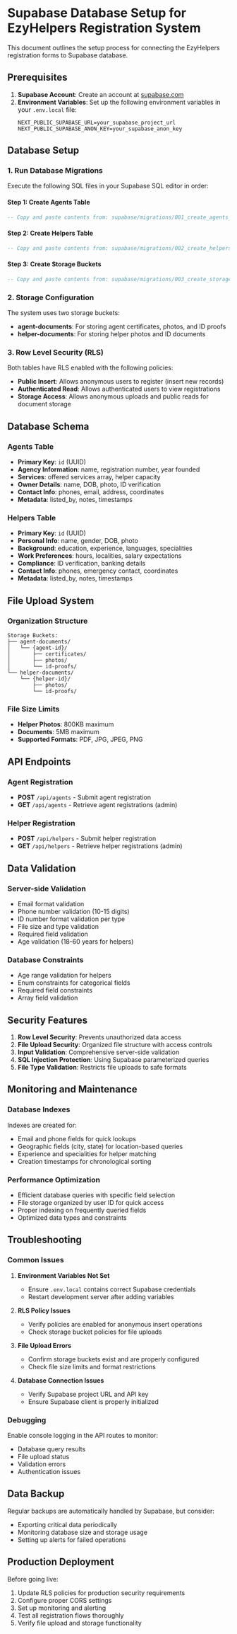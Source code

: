 # Supabase Database Setup for EzyHelpers Registration System

This document outlines the setup process for connecting the EzyHelpers registration forms to Supabase database.

## Prerequisites

1. **Supabase Account**: Create an account at [supabase.com](https://supabase.com)
2. **Environment Variables**: Set up the following environment variables in your `.env.local` file:
   ```
   NEXT_PUBLIC_SUPABASE_URL=your_supabase_project_url
   NEXT_PUBLIC_SUPABASE_ANON_KEY=your_supabase_anon_key
   ```

## Database Setup

### 1. Run Database Migrations

Execute the following SQL files in your Supabase SQL editor in order:

#### Step 1: Create Agents Table
```sql
-- Copy and paste contents from: supabase/migrations/001_create_agents_table.sql
```

#### Step 2: Create Helpers Table
```sql
-- Copy and paste contents from: supabase/migrations/002_create_helpers_table.sql
```

#### Step 3: Create Storage Buckets
```sql
-- Copy and paste contents from: supabase/migrations/003_create_storage_buckets.sql
```

### 2. Storage Configuration

The system uses two storage buckets:
- **agent-documents**: For storing agent certificates, photos, and ID proofs
- **helper-documents**: For storing helper photos and ID documents

### 3. Row Level Security (RLS)

Both tables have RLS enabled with the following policies:
- **Public Insert**: Allows anonymous users to register (insert new records)
- **Authenticated Read**: Allows authenticated users to view registrations
- **Storage Access**: Allows anonymous uploads and public reads for document storage

## Database Schema

### Agents Table
- **Primary Key**: `id` (UUID)
- **Agency Information**: name, registration number, year founded
- **Services**: offered services array, helper capacity
- **Owner Details**: name, DOB, photo, ID verification
- **Contact Info**: phones, email, address, coordinates
- **Metadata**: listed_by, notes, timestamps

### Helpers Table
- **Primary Key**: `id` (UUID)
- **Personal Info**: name, gender, DOB, photo
- **Background**: education, experience, languages, specialities
- **Work Preferences**: hours, localities, salary expectations
- **Compliance**: ID verification, banking details
- **Contact Info**: phones, emergency contact, coordinates
- **Metadata**: listed_by, notes, timestamps

## File Upload System

### Organization Structure
```
Storage Buckets:
├── agent-documents/
│   └── {agent-id}/
│       ├── certificates/
│       ├── photos/
│       └── id-proofs/
└── helper-documents/
    └── {helper-id}/
        ├── photos/
        └── id-proofs/
```

### File Size Limits
- **Helper Photos**: 800KB maximum
- **Documents**: 5MB maximum
- **Supported Formats**: PDF, JPG, JPEG, PNG

## API Endpoints

### Agent Registration
- **POST** `/api/agents` - Submit agent registration
- **GET** `/api/agents` - Retrieve agent registrations (admin)

### Helper Registration
- **POST** `/api/helpers` - Submit helper registration
- **GET** `/api/helpers` - Retrieve helper registrations (admin)

## Data Validation

### Server-side Validation
- Email format validation
- Phone number validation (10-15 digits)
- ID number format validation per type
- File size and type validation
- Required field validation
- Age validation (18-60 years for helpers)

### Database Constraints
- Age range validation for helpers
- Enum constraints for categorical fields
- Required field constraints
- Array field validation

## Security Features

1. **Row Level Security**: Prevents unauthorized data access
2. **File Upload Security**: Organized file structure with access controls
3. **Input Validation**: Comprehensive server-side validation
4. **SQL Injection Protection**: Using Supabase parameterized queries
5. **File Type Validation**: Restricts file uploads to safe formats

## Monitoring and Maintenance

### Database Indexes
Indexes are created for:
- Email and phone fields for quick lookups
- Geographic fields (city, state) for location-based queries
- Experience and specialities for helper matching
- Creation timestamps for chronological sorting

### Performance Optimization
- Efficient database queries with specific field selection
- File storage organized by user ID for quick access
- Proper indexing on frequently queried fields
- Optimized data types and constraints

## Troubleshooting

### Common Issues

1. **Environment Variables Not Set**
   - Ensure `.env.local` contains correct Supabase credentials
   - Restart development server after adding variables

2. **RLS Policy Issues**
   - Verify policies are enabled for anonymous insert operations
   - Check storage bucket policies for file uploads

3. **File Upload Errors**
   - Confirm storage buckets exist and are properly configured
   - Check file size limits and format restrictions

4. **Database Connection Issues**
   - Verify Supabase project URL and API key
   - Ensure Supabase client is properly initialized

### Debugging

Enable console logging in the API routes to monitor:
- Database query results
- File upload status
- Validation errors
- Authentication issues

## Data Backup

Regular backups are automatically handled by Supabase, but consider:
- Exporting critical data periodically
- Monitoring database size and storage usage
- Setting up alerts for failed operations

## Production Deployment

Before going live:
1. Update RLS policies for production security requirements
2. Configure proper CORS settings
3. Set up monitoring and alerting
4. Test all registration flows thoroughly
5. Verify file upload and storage functionality